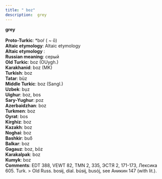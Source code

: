 ```yaml
---
title: " boz"
description:  grey
---
```

<strong> grey</strong><br><br>
<strong>Proto-Turkic</strong>:  *boŕ ( ~ ō)<br>
<strong>Altaic etymology</strong>:  Altaic etymology<br>
<strong>Altaic etymology </strong>: <br>
<strong>Russian meaning</strong>:  серый<br>
<strong>Old Turkic</strong>:  boz (OUygh.)<br>
<strong>Karakhanid</strong>:  boz (MK)<br>
<strong>Turkish</strong>:  boz<br>
<strong>Tatar</strong>:  büz<br>
<strong>Middle Turkic</strong>:  boz (Sangl.)<br>
<strong>Uzbek</strong>:  bụz<br>
<strong>Uighur</strong>:  boz, bos<br>
<strong>Sary-Yughur</strong>:  poz<br>
<strong>Azerbaidzhan</strong>:  boz<br>
<strong>Turkmen</strong>:  boz<br>
<strong>Oyrat</strong>:  bos<br>
<strong>Kirghiz</strong>:  boz<br>
<strong>Kazakh</strong>:  boz<br>
<strong>Noghai</strong>:  boz<br>
<strong>Bashkir</strong>:  buδ<br>
<strong>Balkar</strong>:  boz<br>
<strong>Gagauz</strong>:  boz, bōz<br>
<strong>Karakalpak</strong>:  boz<br>
<strong>Kumyk</strong>:  boz<br>
<strong>Comments</strong>:  EDT 388, VEWT 82, TMN 2, 335, ЭСТЯ 2, 171-173, Лексика 605. Turk. > Old Russ. bosɨj, dial. búsɨj, busój, see Аникин 147 (with lit.).<br>


